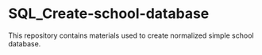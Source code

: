# SQL_Create-school-database
This repository contains materials used to create normalized simple school database.

